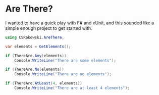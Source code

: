 # Are There?

I wanted to have a quick play with F# and xUnit, and this sounded like a simple enough project to get started with.


```cs
using CSRakowski.AreThere;

var elements = GetElements();

if (ThereAre.Any(elements))
    Console.WriteLine("There are some elements");

if (ThereAre.No(elements))
    Console.WriteLine("There are no elements");

if (ThereAre.AtLeast(4, elements))
    Console.WriteLine("There are at least 4 elements");
```
